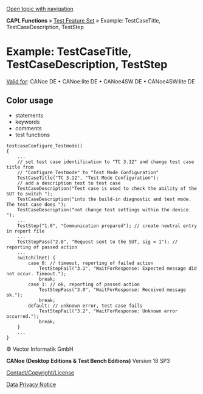 [Open topic with navigation](../../../../../CANoeDEFamily.htm#Topics/CAPLFunctions/Test/Functions/CAPLfunctionsTFSExampleTestCaseTitleTestCaseDescriptionTestStep.md)

**CAPL Functions** » [Test Feature Set](../CAPLfunctionsTFSOverview.md) » Example: TestCaseTitle, TestCaseDescription, TestStep

# Example: TestCaseTitle, TestCaseDescription, TestStep

[Valid for](../../../Shared/FeatureAvailability.md): CANoe DE • CANoe:lite DE • CANoe4SW DE • CANoe4SW:lite DE

## Color usage

- statements
- keywords
- comments
- test functions

```plaintext
testcaseConfigure_Testmode()
{
    ...
    // set test case identification to "TC 3.12" and change test case title from
    // "Configure_Testmode" to "Test Mode Configuration"
    TestCaseTitle("TC 3.12", "Test Mode Configuration");
    // add a description text to test case
    TestCaseDescription("Test case is used to check the ability of the SUT to switch ");
    TestCaseDescription("into the build-in diagnostic and test mode. The test case does ");
    TestCaseDescription("not change test settings within the device. ");
    ...
    TestStep("1.0", "Communication prepared"); // create neutral entry in report file
    ...
    TestStepPass("2.0", "Request sent to the SUT, sig = 1"); // reporting of passed action
    ...
    switch(lRet) {
        case 0: // timeout, reporting of failed action
            TestStepFail("3.1", "WaitForResponse: Expected message did not occur. Timeout.");
            break;
        case 1: // ok, reporting of passed action
            TestStepPass("3.0", "WaitForResponse: Received message ok.");
            break;
        default: // unknown error, test case fails
            TestStepFail("3.2", "WaitForResponse: Unknown error occurred.");
            break;
    }
    ...
}
```

© Vector Informatik GmbH

**CANoe (Desktop Editions & Test Bench Editions)** Version 18 SP3

[Contact/Copyright/License](../../../Shared/ContactCopyrightLicense.md)

[Data Privacy Notice](https://www.vector.com/int/en/company/get-info/privacy-policy/)
